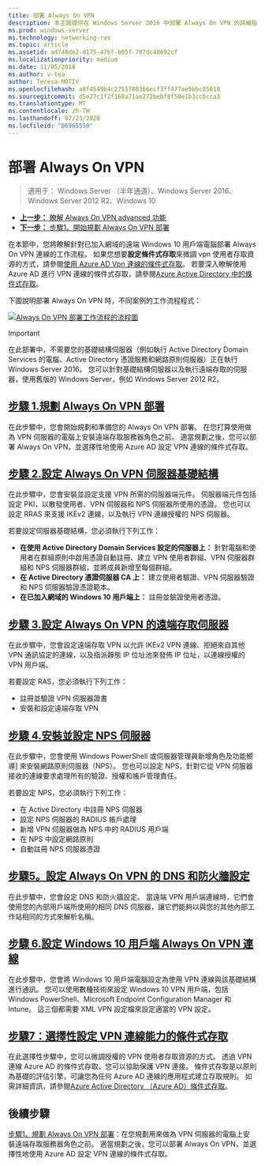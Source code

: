 ```yaml
---
title: 部署 Always On VPN
description: 本主題提供在 Windows Server 2016 中部署 Always On VPN 的詳細指示。
ms.prod: windows-server
ms.technology: networking-ras
ms.topic: article
ms.assetid: ad748de2-d175-47bf-b05f-707dc48692cf
ms.localizationpriority: medium
ms.date: 11/05/2018
ms.author: v-tea
author: Teresa-MOTIV
ms.openlocfilehash: a8f4549b4c2755788366ecf3ff477ae9bbc85010
ms.sourcegitcommit: d5e27c1f2f168a71ae272bebf8f50e1b3ccbcca3
ms.translationtype: MT
ms.contentlocale: zh-TW
ms.lasthandoff: 07/23/2020
ms.locfileid: "86965550"
---
```

# <a name="deploy-always-on-vpn"></a>部署 Always On VPN

>適用于： Windows Server （半年通道）、Windows Server 2016、Windows Server 2012 R2、Windows 10

- [**上一步：** 瞭解 Always On VPN advanced 功能](always-on-vpn-adv-options.md)
- [**下一步：** 步驟1。開始規劃 Always On VPN 部署](always-on-vpn-deploy-planning.md)

在本節中，您將瞭解針對已加入網域的遠端 Windows 10 用戶端電腦部署 Always On VPN 連線的工作流程。 如果您想要**設定條件式存取**來微調 vpn 使用者存取資源的方式，請參閱[使用 Azure AD Vpn 連線的條件式存取](../../ad-ca-vpn-connectivity-windows10.md)。 若要深入瞭解使用 Azure AD 進行 VPN 連線的條件式存取，請參閱[Azure Active Directory 中的條件式存取](/azure/active-directory/active-directory-conditional-access-azure-portal)。 

下圖說明部署 Always On VPN 時，不同案例的工作流程程式：

[![Always On VPN 部署工作流程的流程圖](../../../../media/Always-On-Vpn/always-on-vpn-deployment-workflow-sm.png)](../../../../media/Always-On-Vpn/always-on-vpn-deployment-workflow.png)

> [!IMPORTANT]
> 在此部署中，不需要您的基礎結構伺服器（例如執行 Active Directory Domain Services 的電腦、Active Directory 憑證服務和網路原則伺服器）正在執行 Windows Server 2016。 您可以針對基礎結構伺服器以及執行遠端存取的伺服器，使用舊版的 Windows Server，例如 Windows Server 2012 R2。

## <a name="step-1-plan-the-always-on-vpn-deployment"></a>[步驟 1.規劃 Always On VPN 部署](always-on-vpn-deploy-planning.md)

在此步驟中，您會開始規劃和準備您的 Always On VPN 部署。 在您打算使用做為 VPN 伺服器的電腦上安裝遠端存取服務器角色之前。 適當規劃之後，您可以部署 Always On VPN，並選擇性地使用 Azure AD 設定 VPN 連線的條件式存取。

## <a name="step-2-configure-the-always-on-vpn-server-infrastructure"></a>[步驟 2.設定 Always On VPN 伺服器基礎結構](vpn-deploy-server-infrastructure.md)

在此步驟中，您會安裝並設定支援 VPN 所需的伺服器端元件。 伺服器端元件包括設定 PKI，以散發使用者、VPN 伺服器和 NPS 伺服器所使用的憑證。  您也可以設定 RRAS 來支援 IKEv2 連線，以及執行 VPN 連線授權的 NPS 伺服器。

若要設定伺服器基礎結構，您必須執行下列工作：

- **在使用 Active Directory Domain Services 設定的伺服器上：** 針對電腦和使用者在群組原則中啟用憑證自動註冊、建立 VPN 使用者群組、VPN 伺服器群組和 NPS 伺服器群組，並將成員新增至每個群組。
- **在 Active Directory 憑證伺服器 CA 上：** 建立使用者驗證、VPN 伺服器驗證和 NPS 伺服器驗證憑證範本。
- **在已加入網域的 Windows 10 用戶端上：** 註冊並驗證使用者憑證。

## <a name="step-3-configure-the-remote-access-server-for-always-on-vpn"></a>[步驟 3.設定 Always On VPN 的遠端存取伺服器](vpn-deploy-ras.md)

在此步驟中，您會設定遠端存取 VPN 以允許 IKEv2 VPN 連線、拒絕來自其他 VPN 通訊協定的連線，以及指派靜態 IP 位址池來發佈 IP 位址，以連線授權的 VPN 用戶端。

若要設定 RAS，您必須執行下列工作：

- 註冊並驗證 VPN 伺服器證書
- 安裝和設定遠端存取 VPN

## <a name="step-4-install-and-configure-the-nps-server"></a>[步驟 4.安裝並設定 NPS 伺服器](vpn-deploy-nps.md)

在此步驟中，您會使用 Windows PowerShell 或伺服器管理員新增角色及功能嚮導] 來安裝網路原則伺服器（NPS）。 您也可以設定 NPS，針對它從 VPN 伺服器接收的連線要求處理所有的驗證、授權和帳戶管理責任。

若要設定 NPS，您必須執行下列工作：

- 在 Active Directory 中註冊 NPS 伺服器
- 設定 NPS 伺服器的 RADIUS 帳戶處理
- 新增 VPN 伺服器做為 NPS 中的 RADIUS 用戶端
- 在 NPS 中設定網路原則
- 自動註冊 NPS 伺服器憑證

## <a name="step-5-configure-dns-and-firewall-settings-for-always-on-vpn"></a>[步驟5。設定 Always On VPN 的 DNS 和防火牆設定](vpn-deploy-dns-firewall.md)

在此步驟中，您會設定 DNS 和防火牆設定。 當遠端 VPN 用戶端連線時，它們會使用您的內部用戶端所使用的相同 DNS 伺服器，讓它們能夠以與您的其他內部工作站相同的方式來解析名稱。 

## <a name="step-6-configure-windows-10-client-always-on-vpn-connections"></a>[步驟 6.設定 Windows 10 用戶端 Always On VPN 連線](vpn-deploy-client-vpn-connections.md)

在此步驟中，您會將 Windows 10 用戶端電腦設定為使用 VPN 連線與該基礎結構進行通訊。 您可以使用數種技術來設定 Windows 10 VPN 用戶端，包括 Windows PowerShell、Microsoft Endpoint Configuration Manager 和 Intune。 這三個都需要 XML VPN 設定檔來設定適當的 VPN 設定。

## <a name="step-7-optional-configure-conditional-access-for-vpn-connectivity"></a>[步驟7：選擇性設定 VPN 連線能力的條件式存取](../../ad-ca-vpn-connectivity-windows10.md)

在此選擇性步驟中，您可以微調授權的 VPN 使用者存取資源的方式。 透過 VPN 連線 Azure AD 的條件式存取，您可以協助保護 VPN 連接。 條件式存取是以原則為基礎的評估引擎，可讓您為任何 Azure AD 連線的應用程式建立存取規則。 如需詳細資訊，請參閱[Azure Active Directory （Azure AD）條件式存取](/azure/active-directory/active-directory-conditional-access-azure-portal)。

## <a name="next-step"></a>後續步驟

[步驟1。規劃 Always On VPN 部署](always-on-vpn-deploy-planning.md)：在您規劃用來做為 VPN 伺服器的電腦上安裝遠端存取服務器角色之前。 適當規劃之後，您可以部署 Always On VPN，並選擇性地使用 Azure AD 設定 VPN 連線的條件式存取。  
